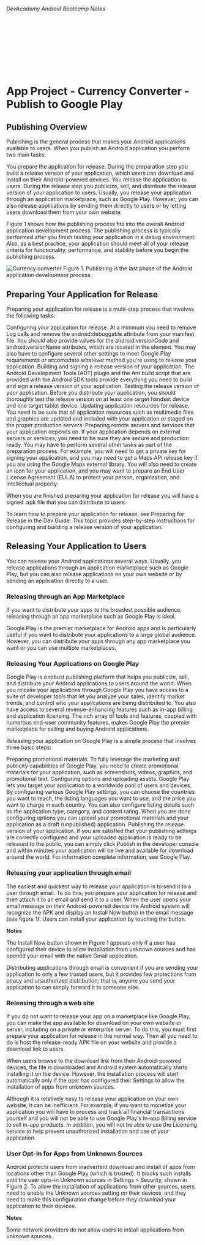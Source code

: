 
###### DevAcademy Android Bootcamp Notes

<br/>
<br/>
<br/>
<br/>
<br/>
<br/>
<br/>

# App Project - Currency Converter - Publish to Google Play

## Publishing Overview

Publishing is the general process that makes your Android applications available to users. When you publish an Android application you perform two main tasks:

You prepare the application for release.
During the preparation step you build a release version of your application, which users can download and install on their Android-powered devices.
You release the application to users.
During the release step you publicize, sell, and distribute the release version of your application to users.
Usually, you release your application through an application marketplace, such as Google Play. However, you can also release applications by sending them directly to users or by letting users download them from your own website.

Figure 1 shows how the publishing process fits into the overall Android application development process. The publishing process is typically performed after you finish testing your application in a debug environment. Also, as a best practice, your application should meet all of your release criteria for functionality, performance, and stability before you begin the publishing process.

<img src="http://developer.android.com/images/publishing/publishing_overview.png" alt="Currency converter" />
Figure 1. Publishing is the last phase of the Android application development process.

## Preparing Your Application for Release

Preparing your application for release is a multi-step process that involves the following tasks:

Configuring your application for release.
At a minimum you need to remove Log calls and remove the android:debuggable attribute from your manifest file. You should also provide values for the android:versionCode and android:versionName attributes, which are located in the <manifest> element. You may also have to configure several other settings to meet Google Play requirements or accomodate whatever method you're using to release your application.
Building and signing a release version of your application.
The Android Development Tools (ADT) plugin and the Ant build script that are provided with the Android SDK tools provide everything you need to build and sign a release version of your application.
Testing the release version of your application.
Before you distribute your application, you should thoroughly test the release version on at least one target handset device and one target tablet device.
Updating application resources for release.
You need to be sure that all application resources such as multimedia files and graphics are updated and included with your application or staged on the proper production servers.
Preparing remote servers and services that your application depends on.
If your application depends on external servers or services, you need to be sure they are secure and production ready.
You may have to perform several other tasks as part of the preparation process. For example, you will need to get a private key for signing your application, and you may need to get a Maps API release key if you are using the Google Maps external library. You will also need to create an icon for your application, and you may want to prepare an End User License Agreement (EULA) to protect your person, organization, and intellectual property.

When you are finished preparing your application for release you will have a signed .apk file that you can distribute to users.

To learn how to prepare your application for release, see Preparing for Release in the Dev Guide. This topic provides step-by-step instructions for configuring and building a release version of your application.

## Releasing Your Application to Users

You can release your Android applications several ways. Usually, you release applications through an application marketplace such as Google Play, but you can also release applications on your own website or by sending an application directly to a user.

### Releasing through an App Marketplace

If you want to distribute your apps to the broadest possible audience, releasing through an app marketplace such as Google Play is ideal.

Google Play is the premier marketplace for Android apps and is particularly useful if you want to distribute your applications to a large global audience. However, you can distribute your apps through any app marketplace you want or you can use multiple marketplaces.

### Releasing Your Applications on Google Play

Google Play is a robust publishing platform that helps you publicize, sell, and distribute your Android applications to users around the world. When you release your applications through Google Play you have access to a suite of developer tools that let you analyze your sales, identify market trends, and control who your applications are being distributed to. You also have access to several revenue-enhancing features such as in-app billing and application licensing. The rich array of tools and features, coupled with numerous end-user community features, makes Google Play the premier marketplace for selling and buying Android applications.

Releasing your application on Google Play is a simple process that involves three basic steps:

Preparing promotional materials.
To fully leverage the marketing and publicity capabilities of Google Play, you need to create promotional materials for your application, such as screenshots, videos, graphics, and promotional text.
Configuring options and uploading assets.
Google Play lets you target your application to a worldwide pool of users and devices. By configuring various Google Play settings, you can choose the countries you want to reach, the listing languages you want to use, and the price you want to charge in each country. You can also configure listing details such as the application type, category, and content rating. When you are done configuring options you can upload your promotional materials and your application as a draft (unpublished) application.
Publishing the release version of your application.
If you are satisfied that your publishing settings are correctly configured and your uploaded application is ready to be released to the public, you can simply click Publish in the developer console and within minutes your application will be live and available for download around the world.
For information complete information, see Google Play.

### Releasing your application through email

The easiest and quickest way to release your application is to send it to a user through email. To do this, you prepare your application for release and then attach it to an email and send it to a user. When the user opens your email message on their Android-powered device the Android system will recognize the APK and display an Install Now button in the email message (see figure 1). Users can install your application by touching the button.

**Notes** 

The Install Now button shown in Figure 1 appears only if a user has configured their device to allow installation from unknown sources and has opened your email with the native Gmail application.

Distributing applications through email is convenient if you are sending your application to only a few trusted users, but it provides few protections from piracy and unauthorized distribution; that is, anyone you send your application to can simply forward it to someone else.

### Releasing through a web site

If you do not want to release your app on a marketplace like Google Play, you can make the app available for download on your own website or server, including on a private or enterprise server. To do this, you must first prepare your application for release in the normal way. Then all you need to do is host the release-ready APK file on your website and provide a download link to users.

When users browse to the download link from their Android-powered devices, the file is downloaded and Android system automatically starts installing it on the device. However, the installation process will start automatically only if the user has configured their Settings to allow the installation of apps from unknown sources.

Although it is relatively easy to release your application on your own website, it can be inefficient. For example, if you want to monetize your application you will have to process and track all financial transactions yourself and you will not be able to use Google Play's In-app Billing service to sell in-app products. In addition, you will not be able to use the Licensing service to help prevent unauthorized installation and use of your application.

### User Opt-In for Apps from Unknown Sources

Android protects users from inadvertent download and install of apps from locations other than Google Play (which is trusted). It blocks such installs until the user opts-in Unknown sources in Settings > Security, shown in Figure 2. To allow the installation of applications from other sources, users need to enable the Unknown sources setting on their devices, and they need to make this configuration change before they download your application to their devices.

**Notes**

Some network providers do not allow users to install applications from unknown sources.